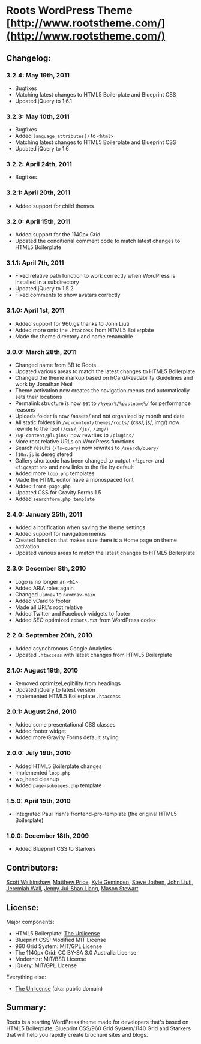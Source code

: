 # Roots WordPress Theme [http://www.rootstheme.com/](http://www.rootstheme.com/)

## Changelog:

### 3.2.4: May 19th, 2011
<ul>
	<li>Bugfixes</li>
	<li>Matching latest changes to HTML5 Boilerplate and Blueprint CSS</li>
	<li>Updated jQuery to 1.6.1</li>
</ul>

### 3.2.3: May 10th, 2011
<ul>
	<li>Bugfixes</li>
	<li>Added <code>language_attributes()</code> to <code>&lt;html&gt;</code></li>
	<li>Matching latest changes to HTML5 Boilerplate and Blueprint CSS</li>
	<li>Updated jQuery to 1.6</li>
</ul>

### 3.2.2: April 24th, 2011
<ul>
	<li>Bugfixes</li>
</ul>

### 3.2.1: April 20th, 2011

<ul>
	<li>Added support for child themes</li>
</ul>

### 3.2.0: April 15th, 2011

<ul>
	<li>Added support for the 1140px Grid</li>
	<li>Updated the conditional comment code to match latest changes to HTML5 Boilerplate</li>
</ul>

### 3.1.1: April 7th, 2011

<ul>
	<li>Fixed relative path function to work correctly when WordPress is installed in a subdirectory</li>
	<li>Updated jQuery to 1.5.2</li>
	<li>Fixed comments to show avatars correctly</li>
</ul>

### 3.1.0: April 1st, 2011

<ul>
	<li>Added support for 960.gs thanks to John Liuti</li>
	<li>Added more onto the <code>.htaccess</code> from HTML5 Boilerplate</li>
	<li>Made the theme directory and name renamable</li>
</ul>

### 3.0.0: March 28th, 2011

<ul>
	<li>Changed name from BB to Roots</li>
	<li>Updated various areas to match the latest changes to HTML5 Boilerplate</li>
	<li>Changed the theme markup based on hCard/Readability Guidelines and work by Jonathan Neal</li>
	<li>Theme activation now creates the navigation menus and automatically sets their locations</li>
	<li>Permalink structure is now set to <code>/%year%/%postname%/</code> for performance reasons</li>
	<li>Uploads folder is now /assets/ and not organized by month and date</li>
	<li>All static folders in <code>/wp-content/themes/roots/</code> (css/, js/, img/) now rewrite to the root (<code>/css/</code>, <code>/js/</code>, <code>/img/</code>)</li>
	<li><code>/wp-content/plugins/</code> now rewrites to <code>/plugins/</code></li>
	<li>More root relative URLs on WordPress functions</li>
	<li>Search results (<code>/?s=query</code>) now rewrites to <code>/search/query/</code></li>
	<li><code>l10n.js</code> is deregistered</li>
	<li>Gallery shortcode has been changed to output <code>&lt;figure&gt;</code> and <code>&lt;figcaption&gt;</code> and now links to the file by default</li>
	<li>Added more <code>loop.php</code> templates</li>
	<li>Made the HTML editor have a monospaced font</li>
	<li>Added <code>front-page.php</code></li>
	<li>Updated CSS for Gravity Forms 1.5</li>
	<li>Added <code>searchform.php template</code></li>
</ul>

### 2.4.0: January 25th, 2011

<ul>
	<li>Added a notification when saving the theme settings</li>
	<li>Added support for navigation menus</li>
	<li>Created function that makes sure there is a Home page on theme activation</li>
	<li>Updated various areas to match the latest changes to HTML5 Boilerplate</li>
</ul>

### 2.3.0: December 8th, 2010

<ul>
	<li>Logo is no longer an <code>&lt;h1&gt;</code></li>
	<li>Added ARIA roles again</li>
	<li>Changed <code>ul#nav</code> to <code>nav#nav-main</code></li>
	<li>Added vCard to footer</li>
	<li>Made all URL's root relative</li>
	<li>Added Twitter and Facebook widgets to footer</li>
	<li>Added SEO optimized <code>robots.txt</code> from WordPress codex</li>
</ul>

### 2.2.0: September 20th, 2010

<ul>
	<li>Added asynchronous Google Analytics</li>
	<li>Updated <code>.htaccess</code> with latest changes from HTML5 Boilerplate</li>
</ul>

### 2.1.0: August 19th, 2010

<ul>
	<li>Removed optimizeLegibility from headings</li>
	<li>Updated jQuery to latest version</li>
	<li>Implemented HTML5 Boilerplate <code>.htaccess</code></li>
</ul>

### 2.0.1: August 2nd, 2010

<ul>
	<li>Added some presentational CSS classes</li>
	<li>Added footer widget</li>
	<li>Added more Gravity Forms default styling</li>
</ul>

### 2.0.0: July 19th, 2010

<ul>
	<li>Added HTML5 Boilerplate changes</li>
	<li>Implemented <code>loop.php</code></li>
	<li>wp_head cleanup</li>
	<li>Added <code>page-subpages.php</code> template</li>
</ul>

### 1.5.0: April 15th, 2010

<ul>
	<li>Integrated Paul Irish's frontend-pro-template (the original HTML5 Boilerplate)</li>
</ul>

### 1.0.0: December 18th, 2009

<ul>
	<li>Added Blueprint CSS to Starkers</li>
</ul>

## Contributors:

[Scott Walkinshaw](http://www.scottwalkinshaw.com/), [Matthew Price](http://www.matthewaprice.com/), [Kyle Geminden](http://www.kylegeminden.com/), [Steve Jothen](http://twitter.com/sjothen), [John Liuti](http://twitter.com/JohnLiuti), [Jeremiah Wall](http://jeremiahwall.com/), [Jenny Jui-Shan Liang](http://jsliang.twgogo.org/), [Mason Stewart](http://masondesu.com/)

## License:

Major components:

* HTML5 Boilerplate: [The Unlicense](http://unlicense.org)
* Blueprint CSS: Modified MIT License
* 960 Grid System: MIT/GPL License
* The 1140px Grid: CC BY-SA 3.0 Australia License
* Modernizr: MIT/BSD License
* jQuery: MIT/GPL License

Everything else:

* [The Unlicense](http://unlicense.org) (aka: public domain) 

## Summary:

Roots is a starting WordPress theme made for developers that's based on HTML5 Boilerplate, Blueprint CSS/960 Grid System/1140 Grid and Starkers that will help you rapidly create brochure sites and blogs.